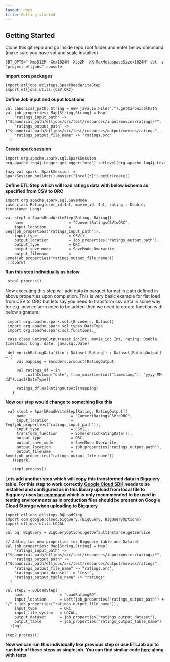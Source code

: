 ```yaml
---
layout: docs
title: Getting started
---
```


## Getting Started

Clone this git repo and go inside repo root folder and enter below command (make sure you have sbt and scala installed)

    SBT_OPTS="-Xms512M -Xmx1024M -Xss2M -XX:MaxMetaspaceSize=1024M" sbt -v "project etljobs" console

**Import core packages**

    import etljobs.etlsteps.SparkReadWriteStep
    import etljobs.utils.{CSV,ORC}
    
**Define Job input and ouput locations**

    val canonical_path: String = new java.io.File(".").getCanonicalPath
    val job_properties: Map[String,String] = Map(
        "ratings_input_path" -> f"$canonical_path/etljobs/src/test/resources/input/movies/ratings/*",
        "ratings_output_path" -> f"$canonical_path/etljobs/src/test/resources/output/movies/ratings",
        "ratings_output_file_name" -> "ratings.orc"
      )

**Create spark session**   
   
    import org.apache.spark.sql.SparkSession
    org.apache.log4j.Logger.getLogger("org").setLevel(org.apache.log4j.Level.WARN)
    
    lazy val spark: SparkSession  = SparkSession.builder().master("local[*]").getOrCreate()
      

**Define ETL Step which will load ratings data with below schema as specified from CSV to ORC**          
          
    import org.apache.spark.sql.SaveMode
    case class Rating(user_id:Int, movie_id: Int, rating : Double, timestamp: Long)
    
    val step1 = SparkReadWriteStep[Rating, Rating](
        name                    = "ConvertRatingsCSVtoORC",
        input_location          = Seq(job_properties("ratings_input_path")),
        input_type              = CSV(),
        output_location         = job_properties("ratings_output_path"),
        output_type             = ORC,
        output_save_mode        = SaveMode.Overwrite,
        output_filename         = Some(job_properties("ratings_output_file_name"))
     )(spark)
   
**Run this step individually as below**

     step1.process()
       
Now executing this step will add data in parquet format in path defined in above properties upon completion. This is very basic example for flat load from CSV to ORC but lets say you need to transform csv data in some way for e.g. new column need to be added then we need to create function with below signature:   
        
     import org.apache.spark.sql.{Encoders, Dataset}
     import org.apache.spark.sql.types.DateType
     import org.apache.spark.sql.functions._
     
     case class RatingOutput(user_id:Int, movie_id: Int, rating: Double, timestamp: Long, date: java.sql.Date)
     
     def enrichRatingData()(in : Dataset[Rating]) : Dataset[RatingOutput] = {
         val mapping = Encoders.product[RatingOutput]
     
         val ratings_df = in
             .withColumn("date", from_unixtime(col("timestamp"), "yyyy-MM-dd").cast(DateType))
         
         ratings_df.as[RatingOutput](mapping)
       }
       
**Now our step would change to something like this**
       
     val step1 = SparkReadWriteStep[Rating, RatingOutput](
         name                    = "ConvertRatingsCSVtoORC",
         input_location          = Seq(job_properties("ratings_input_path")),
         input_type              = CSV(),
         transform_function      = Some(enrichRatingData()),
         output_type             = ORC,
         output_save_mode        = SaveMode.Overwrite,
         output_location         = job_properties("ratings_output_path"),
         output_filename         = Some(job_properties("ratings_output_file_name"))
       )(spark)
     
       step1.process()
       
**Lets add another step which will copy this transformed data in Bigquery table. For this step to work correctly [Google Cloud SDK](https://cloud.google.com/sdk/install) needs to be installed and configured as in this library upload from local file to Bigquery uses [bq command](https://cloud.google.com/bigquery/docs/bq-command-line-tool) which is only recommended to be used in testing environments as in production files should be present on **Google Cloud Storage** when uploading to Bigquery**

    import etljobs.etlsteps.BQLoadStep
    import com.google.cloud.bigquery.{BigQuery, BigQueryOptions}
    import etljobs.utils.LOCAL
    
    val bq: BigQuery = BigQueryOptions.getDefaultInstance.getService
    
    // Adding two new properties for Bigquery table and Dataset
    val job_properties: Map[String,String] = Map(
        "ratings_input_path" -> f"$canonical_path/etljobs/src/test/resources/input/movies/ratings/*",
        "ratings_output_path" -> f"$canonical_path/etljobs/src/test/resources/output/movies/ratings",
        "ratings_output_file_name" -> "ratings.orc",
        "ratings_output_dataset" -> "test",
        "ratings_output_table_name" -> "ratings"
      )
    
    val step2 = BQLoadStep(
        name                = "LoadRatingBQ",
        input_location      = Left(job_properties("ratings_output_path") + "/" + job_properties("ratings_output_file_name")),
        input_type          = ORC,
        input_file_system   = LOCAL,
        output_dataset      = job_properties("ratings_output_dataset"),
        output_table        = job_properties("ratings_output_table_name")
      )(bq)
    
    step2.process()

**Now we can run this individually like previous step or use ETLJob api to run both of these steps as single job. You can find similar code [here](modules/examples/src/main/scala/examples) along with **tests****



